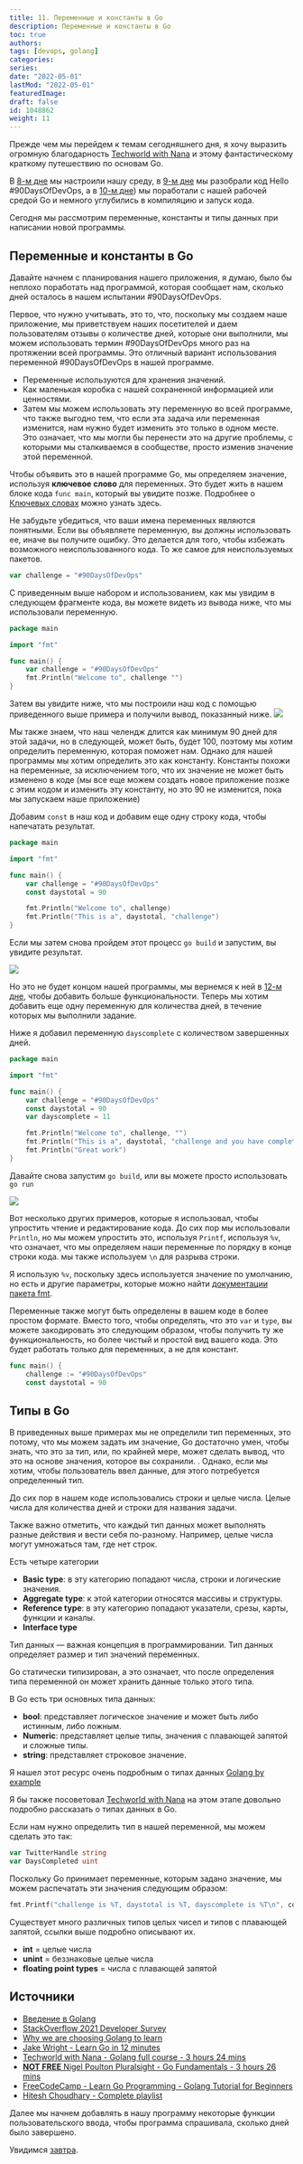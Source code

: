 ```yaml
---
title: 11. Переменные и константы в Go
description: Переменные и константы в Go
toc: true
authors:
tags: [devops, golang]
categories:
series: 
date: "2022-05-01"
lastMod: "2022-05-01"
featuredImage:
draft: false
id: 1048862
weight: 11
---
```


Прежде чем мы перейдем к темам сегодняшнего дня, я хочу выразить огромную благодарность [Techworld with Nana](https://www.youtube.com/watch?v=yyUHQIec83I) и этому фантастическому краткому путешествию по основам Go.

В [8-м дне](../day08) мы настроили нашу среду, в [9-м дне](../day09) мы разобрали код Hello #90DaysOfDevOps, а в [10-м дне](../day10)) мы поработали с нашей рабочей средой Go и немного углубились в компиляцию и запуск кода.

Сегодня мы рассмотрим переменные, константы и типы данных при написании новой программы.

## Переменные и константы в Go

Давайте начнем с планирования нашего приложения, я думаю, было бы неплохо поработать над программой, которая сообщает нам, сколько дней осталось в нашем испытании #90DaysOfDevOps.

Первое, что нужно учитывать, это то, что, поскольку мы создаем наше приложение, мы приветствуем наших посетителей и даем пользователям отзывы о количестве дней, которые они выполнили, мы можем использовать термин #90DaysOfDevOps много раз на протяжении всей программы. Это отличный вариант использования переменной #90DaysOfDevOps в нашей программе.

- Переменные используются для хранения значений.
- Как маленькая коробка с нашей сохраненной информацией или ценностями.
- Затем мы можем использовать эту переменную во всей программе, что также выгодно тем, что если эта задача или переменная изменится, нам нужно будет изменить это только в одном месте. Это означает, что мы могли бы перенести это на другие проблемы, с которыми мы сталкиваемся в сообществе, просто изменив значение этой переменной.

Чтобы объявить это в нашей программе Go, мы определяем значение, используя **ключевое слово** для переменных. Это будет жить в нашем блоке кода `func main`, который вы увидите позже. Подробнее о [Ключевых словах](https://go.dev/ref/spec#Keywords) можно узнать здесь.

Не забудьте убедиться, что ваши имена переменных являются понятными. Если вы объявляете переменную, вы должны использовать ее, иначе вы получите ошибку. Это делается для того, чтобы избежать возможного неиспользованного кода. То же самое для неиспользуемых пакетов.

```go
var challenge = "#90DaysOfDevOps"
```

С приведенным выше набором и использованием, как мы увидим в следующем фрагменте кода, вы можете видеть из вывода ниже, что мы использовали переменную.

```go
package main

import "fmt"

func main() {
    var challenge = "#90DaysOfDevOps"
    fmt.Println("Welcome to", challenge "")
}
```

Затем вы увидите ниже, что мы построили наш код с помощью приведенного выше примера и получили вывод, показанный ниже.
![](../images/Day11_Go1.ru.png?v1)

Мы также знаем, что наш челендж длится как минимум 90 дней для этой задачи, но в следующей, может быть, будет 100, поэтому мы хотим определить переменную, которая поможет нам. Однако для нашей программы мы хотим определить это как константу. Константы похожи на переменные, за исключением того, что их значение не может быть изменено в коде (мы все еще можем создать новое приложение позже с этим кодом и изменить эту константу, но это 90 не изменится, пока мы запускаем наше приложение)

Добавим `const` в наш код и добавим еще одну строку кода, чтобы напечатать результат.

```go
package main

import "fmt"

func main() {
    var challenge = "#90DaysOfDevOps"
    const daystotal = 90

    fmt.Println("Welcome to", challenge)
    fmt.Println("This is a", daystotal, "challenge")
}
```

Если мы затем снова пройдем этот процесс `go build` и запустим, вы увидите результат.

![](../images/Day11_Go2.ru.png?v1)

Но это не будет концом нашей программы, мы вернемся к ней в [12-м дне](../day12), чтобы добавить больше функциональности. Теперь мы хотим добавить еще одну переменную для количества дней, в течение которых мы выполнили задание.

Ниже я добавил переменную `dayscomplete` с количеством завершенных дней.

```go
package main

import "fmt"

func main() {
    var challenge = "#90DaysOfDevOps"
    const daystotal = 90
    var dayscomplete = 11

    fmt.Println("Welcome to", challenge, "")
    fmt.Println("This is a", daystotal, "challenge and you have completed", dayscomplete, "days")
    fmt.Println("Great work")
}
```

Давайте снова запустим `go build`, или вы можете просто использовать `go run`

![](../images/Day11_Go3.ru.png?v1)

Вот несколько других примеров, которые я использовал, чтобы упростить чтение и редактирование кода. До сих пор мы использовали `Println`, но мы можем упростить это, используя `Printf`, используя `%v`, что означает, что мы определяем наши переменные по порядку в конце строки кода. мы также используем `\n` для разрыва строки.

Я использую `%v`, поскольку здесь используется значение по умолчанию, но есть и другие параметры, которые можно найти [документации пакета fmt](https://pkg.go.dev/fmt).

Переменные также могут быть определены в вашем коде в более простом формате. Вместо того, чтобы определять, что это `var` и `type`, вы можете закодировать это следующим образом, чтобы получить ту же функциональность, но более чистый и простой вид вашего кода. Это будет работать только для переменных, а не для констант.

```go
func main() {
    challenge := "#90DaysOfDevOps"
    const daystotal = 90
```

## Типы в  Go

В приведенных выше примерах мы не определили тип переменных, это потому, что мы можем задать им значение, Go достаточно умен, чтобы знать, что это за тип, или, по крайней мере, может сделать вывод, что это на основе значения, которое вы сохранили. . Однако, если мы хотим, чтобы пользователь ввел данные, для этого потребуется определенный тип.

До сих пор в нашем коде использовались строки и целые числа. Целые числа для количества дней и строки для названия задачи.

Также важно отметить, что каждый тип данных может выполнять разные действия и вести себя по-разному. Например, целые числа могут умножаться там, где нет строк.

Есть четыре категории

- **Basic type**: в эту категорию попадают числа, строки и логические значения.
- **Aggregate type**: к этой категории относятся массивы и структуры.
- **Reference type**: в эту категорию попадают указатели, срезы, карты, функции и каналы.
- **Interface type**

Тип данных — важная концепция в программировании. Тип данных определяет размер и тип значений переменных.

Go статически типизирован, а это означает, что после определения типа переменной он может хранить данные только этого типа.

В Go есть три основных типа данных:

- **bool**: представляет логическое значение и может быть либо истинным, либо ложным.
- **Numeric**: представляет целые типы, значения с плавающей запятой и сложные типы.
- **string**: представляет строковое значение.

Я нашел этот ресурс очень подробным о типах данных [Golang by example](https://golangbyexample.com/all-data-types-in-golang-with-examples/)

Я бы также посоветовал [Techworld with Nana](https://www.youtube.com/watch?v=yyUHQIec83I&t=2023s) на этом этапе довольно подробно рассказать о типах данных в Go.

Если нам нужно определить тип в нашей переменной, мы можем сделать это так:

```go
var TwitterHandle string 
var DaysCompleted uint
```

Поскольку Go принимает переменные, которым задано значение, мы можем распечатать эти значения следующим образом:

```go
fmt.Printf("challenge is %T, daystotal is %T, dayscomplete is %T\n", conference, daystotal, dayscomplete)
```

Существует много различных типов целых чисел и типов с плавающей запятой, ссылки выше подробно описывают их.

- **int** = целые числа
- **unint** = беззнаковые целые числа
- **floating point types** = числа с плавающей запятой

## Источники

- [Введение в Golang](http://golang-book.ru/)
- [StackOverflow 2021 Developer Survey](https://insights.stackoverflow.com/survey/2021)
- [Why we are choosing Golang to learn](https://www.youtube.com/watch?v=7pLqIIAqZD4&t=9s)
- [Jake Wright - Learn Go in 12 minutes](https://www.youtube.com/watch?v=C8LgvuEBraI&t=312s)
- [Techworld with Nana - Golang full course - 3 hours 24 mins](https://www.youtube.com/watch?v=yyUHQIec83I)
- [**NOT FREE** Nigel Poulton Pluralsight - Go Fundamentals - 3 hours 26 mins](https://www.pluralsight.com/courses/go-fundamentals)
- [FreeCodeCamp -  Learn Go Programming - Golang Tutorial for Beginners](https://www.youtube.com/watch?v=YS4e4q9oBaU&t=1025s)
- [Hitesh Choudhary - Complete playlist](https://www.youtube.com/playlist?list=PLRAV69dS1uWSR89FRQGZ6q9BR2b44Tr9N)

Далее мы начнем добавлять в нашу программу некоторые функции пользовательского ввода, чтобы программа спрашивала, сколько дней было завершено.

Увидимся [завтра](../day12).
